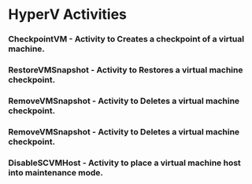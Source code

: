 # HyperV Activities
### CheckpointVM - Activity to Creates a checkpoint of a virtual machine.
### RestoreVMSnapshot - Activity to Restores a virtual machine checkpoint.
### RemoveVMSnapshot - Activity to Deletes a virtual machine checkpoint. 
### RemoveVMSnapshot - Activity to Deletes a virtual machine checkpoint. 
### DisableSCVMHost - Activity to place a virtual machine host into maintenance mode. 
